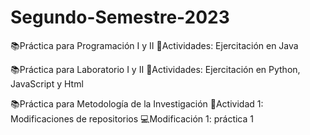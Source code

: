 # Segundo-Semestre-2023

📚Práctica para Programación I y II
📝Actividades: Ejercitación en Java

📚Práctica para Laboratorio I y II
📝Actividades: Ejercitación en Python, JavaScript y Html

📚Práctica para Metodología de la Investigación
📝Actividad 1: Modificaciones de repositorios
💻Modificación 1: práctica 1
